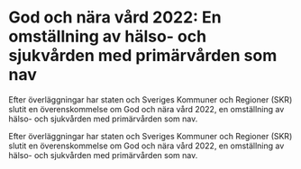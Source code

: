 # God och nära vård 2022: En omställning av hälso- och sjukvården med primärvården som nav

Efter överläggningar har staten och Sveriges Kommuner och Regioner (SKR) slutit en överenskommelse om God och nära vård 2022, en omställning av hälso- och sjukvården med primärvården som nav.

Efter överläggningar har staten och Sveriges Kommuner och Regioner (SKR) slutit en överenskommelse om God och nära vård 2022, en omställning av hälso- och sjukvården med primärvården som nav.
